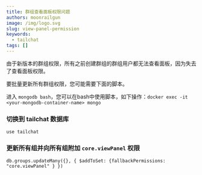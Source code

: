 ```yaml
---
title: 群组查看面板权限问题
authors: moonrailgun
image: /img/logo.svg
slug: view-panel-permission
keywords:
  - tailchat
tags: []
---
```


由于新版本的群组权限，所有之前创建群组的群组用户都无法查看面板，因为失去了查看面板权限。

要批量更新所有群组权限，您可能需要下面的脚本。

进入 `mongodb bash`，您可以在bash中使用脚本，如下操作：`docker exec -it <your-mongodb-container-name> mongo`

### 切换到 tailchat 数据库

```
use tailchat
```

### 更新所有组并向所有组附加 `core.viewPanel` 权限

```
db.groups.updateMany({}, { $addToSet: {fallbackPermissions: "core.viewPanel" } })
```

